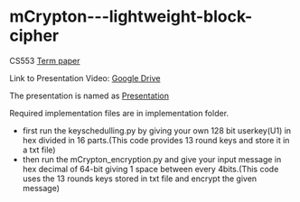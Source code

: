 # mCrypton---lightweight-block-cipher
CS553 [Term paper](https://github.com/Manohar-Sai/mCrypton---lightweight-block-cipher/blob/main/termPaper.pdf)
  
Link to Presentation Video: [Google Drive](https://drive.google.com/file/d/1zfci446CoVTG95WIZlKHPipg5tJF5vOF/view?usp=sharing)

The presentation is named as [Presentation](https://github.com/Manohar-Sai/mCrypton---lightweight-block-cipher/blob/main/Presentation.pdf)

Required implementation files are in implementation folder. 
- first run the keyschedulling.py by giving your own 128 bit userkey(U1) in hex divided in 16 parts.(This code provides 13 round keys and store it in a txt file)
- then run the mCrypton_encryption.py and give your input message in hex decimal of 64-bit giving 1 space between every 4bits.(This code uses the 13 rounds keys stored in txt file and encrypt the given message)
